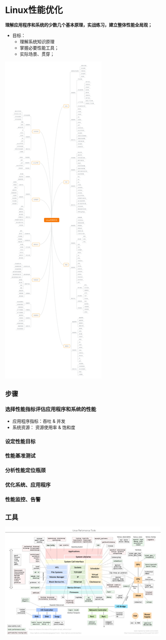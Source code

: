 # Linux性能优化

**理解应用程序和系统的少数几个基本原理，实战练习，建立整体性能全局观；**
* 目标：
    * 理解系统知识原理
    * 掌握必要性能工具；
    * 实际场景、贯穿；

![target](./image/target.png)
## 步骤
### 选择性能指标评估应用程序和系统的性能
* 应用程序指标：吞吐 & 并发
* 系统资源： 资源使用率 & 饱和度

### 设定性能目标

### 性能基准测试

### 分析性能定位瓶颈

### 优化系统、应用程序

### 性能监控、告警

## 工具
![xx](./image/tools.jpg)